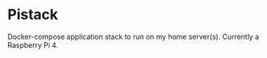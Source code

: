# Pistack

Docker-compose application stack to run on my home server(s). Currently a Raspberry Pi 4.